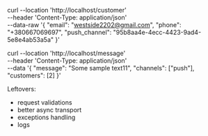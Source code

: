 curl --location 'http://localhost/customer' \
--header 'Content-Type: application/json' \
--data-raw '{
"email": "westside2202@gmail.com",
"phone": "+380667069697",
"push_channel": "95b8aa4e-4ecc-4423-9ad4-5e8e4ab53a5a"
}'

curl --location 'http://localhost/message' \
--header 'Content-Type: application/json' \
--data '{
"message": "Some sample text11",
"channels": ["push"],
"customers": [2]
}'

Leftovers:
- request validations
- better async transport
- exceptions handling
- logs